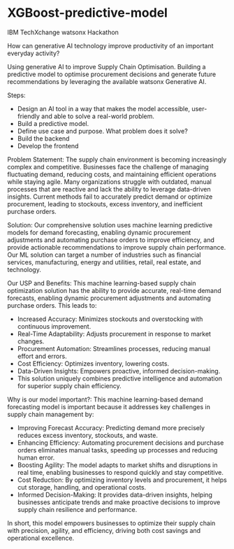 # XGBoost-predictive-model

IBM TechXchange watsonx Hackathon

How can generative AI technology improve productivity of an important everyday activity?

Using generative AI to improve Supply Chain Optimisation.
Building a predictive model to optimise procurement decisions and generate future recommendations by leveraging the available watsonx Generative AI.


Steps:
- Design an AI tool in a way that makes the model accessible, user-friendly and able to solve a real-world problem.
- Build a predictive model.
- Define use case and purpose. What problem does it solve?
- Build the backend
- Develop the frontend


Problem Statement:
The supply chain environment is becoming increasingly complex and competitive. 
Businesses face the challenge of managing fluctuating demand, reducing costs, and maintaining efficient operations while staying agile. 
Many organizations struggle with outdated, manual processes that are reactive and lack the ability to leverage data-driven insights.
Current methods fail to accurately predict demand or optimize procurement, leading to stockouts, excess inventory, and inefficient purchase orders. 

Solution:
Our comprehensive solution uses machine learning predictive models for demand forecasting, enabling dynamic procurement adjustments and automating purchase orders to improve efficiency, and provide actionable recommendations to improve supply chain performance.
Our ML solution can target a number of industries such as financial services, manufacturing, energy and utilities, retail, real estate, and technology.


Our USP and Benefits:
This machine learning-based supply chain optimization solution has the ability to provide accurate, real-time demand forecasts, enabling dynamic procurement adjustments and automating purchase orders. This leads to:

- Increased Accuracy: Minimizes stockouts and overstocking with continuous improvement.
- Real-Time Adaptability: Adjusts procurement in response to market changes.
- Procurement Automation: Streamlines processes, reducing manual effort and errors.
- Cost Efficiency: Optimizes inventory, lowering costs.
- Data-Driven Insights: Empowers proactive, informed decision-making.
- This solution uniquely combines predictive intelligence and automation for superior supply chain efficiency.


Why is our model important?:
This machine learning-based demand forecasting model is important because it addresses key challenges in supply chain management by:

- Improving Forecast Accuracy: Predicting demand more precisely reduces excess inventory, stockouts, and waste.
- Enhancing Efficiency: Automating procurement decisions and purchase orders eliminates manual tasks, speeding up processes and reducing human error.
- Boosting Agility: The model adapts to market shifts and disruptions in real time, enabling businesses to respond quickly and stay competitive.
- Cost Reduction: By optimizing inventory levels and procurement, it helps cut storage, handling, and operational costs.
- Informed Decision-Making: It provides data-driven insights, helping businesses anticipate trends and make proactive decisions to improve supply chain resilience and performance.


In short, this model empowers businesses to optimize their supply chain with precision, agility, and efficiency, driving both cost savings and operational excellence.
